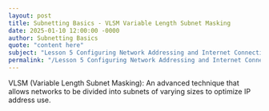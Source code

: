 ```yaml
---
layout: post
title: Subnetting Basics - VLSM Variable Length Subnet Masking
date: 2025-01-10 12:00:00 -0000
author: Subnetting Basics
quote: "content here"
subject: "Lesson 5 Configuring Network Addressing and Internet Connections"
permalink: "/Lesson 5 Configuring Network Addressing and Internet Connections/Subnetting Basics/Subnetting Basics - VLSM Variable Length Subnet Masking"
---
```


VLSM (Variable Length Subnet Masking): An advanced technique that allows networks to be divided into subnets of varying sizes to optimize IP address use.
